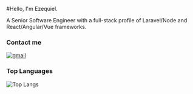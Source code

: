 #Hello, I'm Ezequiel.

A Senior Software Engineer with a full-stack profile of Laravel/Node and React/Angular/Vue frameworks.

### Contact me

[![gmail](https://img.shields.io/badge/Gmail-D14836?style=for-the-badge&logo=gmail&logoColor=white)](mailto:emleonardelli@gmail.com)

### Top Languages
 ![Top Langs](https://github-readme-stats.vercel.app/api/top-langs/?username=emleonardelli&hide=java&langs_count=3)

